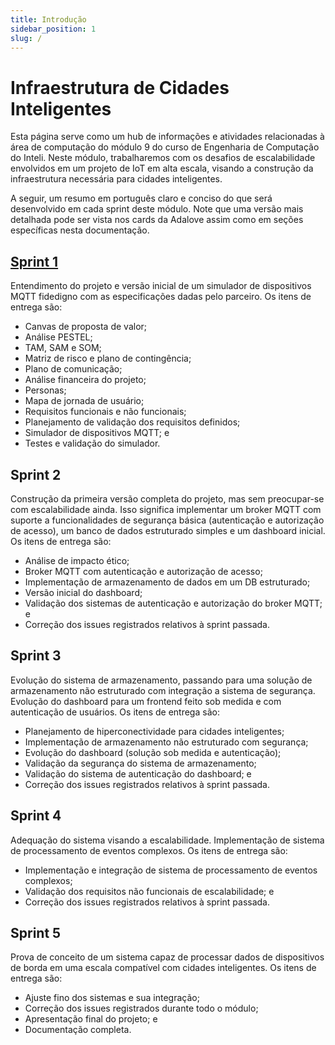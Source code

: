```yaml
---
title: Introdução
sidebar_position: 1
slug: /
---
```


# Infraestrutura de Cidades Inteligentes

Esta página serve como um hub de informações e atividades relacionadas à área
de computação do módulo 9 do curso de Engenharia de Computação do Inteli. Neste
módulo, trabalharemos com os desafios de escalabilidade envolvidos em um
projeto de IoT em alta escala, visando a construção da infraestrutura
necessária para cidades inteligentes.

A seguir, um resumo em português claro e conciso do que será desenvolvido em
cada sprint deste módulo. Note que uma versão mais detalhada pode ser vista nos
cards da Adalove assim como em seções específicas nesta documentação.

## [Sprint 1](/sprint1) 

Entendimento do projeto e versão inicial de um simulador de dispositivos MQTT
fidedigno com as especificações dadas pelo parceiro. Os itens de entrega são:

* Canvas de proposta de valor;
* Análise PESTEL;
* TAM, SAM e SOM;
* Matriz de risco e plano de contingência;
* Plano de comunicação;
* Análise financeira do projeto;
* Personas;
* Mapa de jornada de usuário;
* Requisitos funcionais e não funcionais;
* Planejamento de validação dos requisitos definidos;
* Simulador de dispositivos MQTT; e
* Testes e validação do simulador.

## Sprint 2

Construção da primeira versão completa do projeto, mas sem preocupar-se com
escalabilidade ainda. Isso significa implementar um broker MQTT com suporte a
funcionalidades de segurança básica (autenticação e autorização de acesso), um
banco de dados estruturado simples e um dashboard inicial. Os itens de entrega
são:

* Análise de impacto ético;
* Broker MQTT com autenticação e autorização de acesso;
* Implementação de armazenamento de dados em um DB estruturado;
* Versão inicial do dashboard;
* Validação dos sistemas de autenticação e autorização do broker MQTT; e
* Correção dos issues registrados relativos à sprint passada. 


## Sprint 3

Evolução do sistema de armazenamento, passando para uma solução de
armazenamento não estruturado com integração a sistema de segurança. Evolução
do dashboard para um frontend feito sob medida e com autenticação de usuários.
Os itens de entrega são:

* Planejamento de hiperconectividade para cidades inteligentes;
* Implementação de armazenamento não estruturado com segurança;
* Evolução do dashboard (solução sob medida e autenticação);
* Validação da segurança do sistema de armazenamento;
* Validação do sistema de autenticação do dashboard; e 
* Correção dos issues registrados relativos à sprint passada. 

## Sprint 4

Adequação do sistema visando a escalabilidade. Implementação de sistema de
processamento de eventos complexos. Os itens de entrega são:

* Implementação e integração de sistema de processamento de eventos complexos;
* Validação dos requisitos não funcionais de escalabilidade; e
* Correção dos issues registrados relativos à sprint passada. 

## Sprint 5

Prova de conceito de um sistema capaz de processar dados de dispositivos de
borda em uma escala compatível com cidades inteligentes. Os itens de entrega
são:

* Ajuste fino dos sistemas e sua integração;
* Correção dos issues registrados durante todo o módulo;
* Apresentação final do projeto; e
* Documentação completa.
